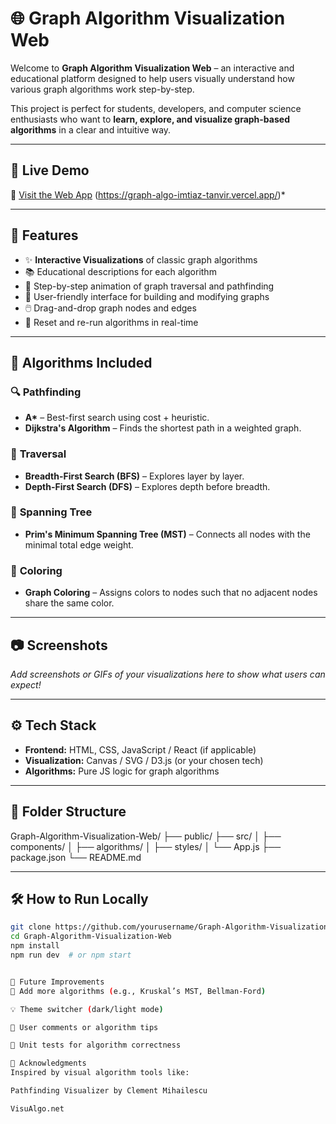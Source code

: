# 🌐 Graph Algorithm Visualization Web

Welcome to **Graph Algorithm Visualization Web** – an interactive and educational platform designed to help users visually understand how various graph algorithms work step-by-step.

This project is perfect for students, developers, and computer science enthusiasts who want to **learn, explore, and visualize graph-based algorithms** in a clear and intuitive way.

---

## 🚀 Live Demo

🔗 [Visit the Web App](#) (https://graph-algo-imtiaz-tanvir.vercel.app/)*

---

## 🧠 Features

- ✨ **Interactive Visualizations** of classic graph algorithms
- 📚 Educational descriptions for each algorithm
- 🧭 Step-by-step animation of graph traversal and pathfinding
- 🎯 User-friendly interface for building and modifying graphs
- 🖱️ Drag-and-drop graph nodes and edges
- 🔁 Reset and re-run algorithms in real-time

---

## 🧩 Algorithms Included

### 🔍 **Pathfinding**
- **A\*** – Best-first search using cost + heuristic.
- **Dijkstra's Algorithm** – Finds the shortest path in a weighted graph.

### 🔄 **Traversal**
- **Breadth-First Search (BFS)** – Explores layer by layer.
- **Depth-First Search (DFS)** – Explores depth before breadth.

### 🌲 **Spanning Tree**
- **Prim's Minimum Spanning Tree (MST)** – Connects all nodes with the minimal total edge weight.

### 🎨 **Coloring**
- **Graph Coloring** – Assigns colors to nodes such that no adjacent nodes share the same color.

---

## 📷 Screenshots

_Add screenshots or GIFs of your visualizations here to show what users can expect!_

---

## ⚙️ Tech Stack

- **Frontend:** HTML, CSS, JavaScript / React (if applicable)
- **Visualization:** Canvas / SVG / D3.js (or your chosen tech)
- **Algorithms:** Pure JS logic for graph algorithms

---

## 📁 Folder Structure

Graph-Algorithm-Visualization-Web/ ├── public/ ├── src/ │ ├── components/ │ ├── algorithms/ │ ├── styles/ │ └── App.js ├── package.json └── README.md


---

## 🛠️ How to Run Locally

```bash
git clone https://github.com/yourusername/Graph-Algorithm-Visualization-Web.git
cd Graph-Algorithm-Visualization-Web
npm install
npm run dev  # or npm start


📌 Future Improvements
🧠 Add more algorithms (e.g., Kruskal’s MST, Bellman-Ford)

💡 Theme switcher (dark/light mode)

💬 User comments or algorithm tips

🧪 Unit tests for algorithm correctness

🙌 Acknowledgments
Inspired by visual algorithm tools like:

Pathfinding Visualizer by Clement Mihailescu

VisuAlgo.net